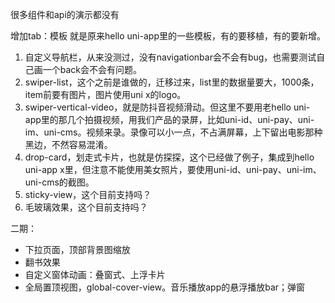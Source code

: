 很多组件和api的演示都没有

增加tab：模板就是原来hello uni-app里的一些模板，有的要移植，有的要新增。1. 自定义导航栏，从来没测过，没有navigationbar会不会有bug，也需要测试自己画一个back会不会有问题。2. swiper-list，这个之前是谁做的，迁移过来，list里的数据量要大，1000条，item前要有图片，图片使用uni x的logo。3. swiper-vertical-video，就是防抖音视频滑动。但这里不要用老hello uni-app里的那几个拍摄视频，用我们产品的录屏，比如uni-id、uni-pay、uni-im、uni-cms。视频来录。录像可以小一点，不占满屏幕，上下留出电影那种黑边，不然容易混淆。4. drop-card，划走式卡片，也就是仿探探，这个已经做了例子，集成到hello uni-app x里，但注意不能使用美女照片，要使用uni-id、uni-pay、uni-im、uni-cms的截图。5. sticky-view，这个目前支持吗？6. 毛玻璃效果，这个目前支持吗？
二期：
- 下拉页面，顶部背景图缩放
- 翻书效果
- 自定义窗体动画：叠窗式、上浮卡片
- 全局置顶视图，global-cover-view。音乐播放app的悬浮播放bar；弹窗